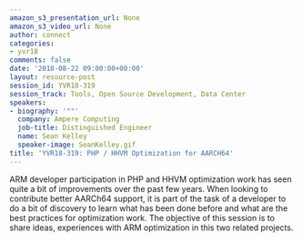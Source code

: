 ```yaml
---
amazon_s3_presentation_url: None
amazon_s3_video_url: None
author: connect
categories:
- yvr18
comments: false
date: '2018-08-22 09:00:00+00:00'
layout: resource-post
session_id: YVR18-319
session_track: Tools, Open Source Development, Data Center
speakers:
- biography: '""'
  company: Ampere Computing
  job-title: Distinguished Engineer
  name: Sean Kelley
  speaker-image: SeanKelley.gif
title: 'YVR18-319: PHP / HHVM Optimization for AARCH64'
---
```


ARM developer participation in PHP and HHVM optimization work has seen quite a bit of improvements over the past few years.  When looking to contribute better AARCh64 support, it is part of the task of a developer to do a bit of discovery to learn what has been done before and what are the best practices for optimization work.  The objective of this session is to share ideas, experiences with ARM optimization in this two related projects.